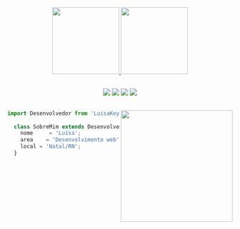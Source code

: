 
<div align="center">
  <a href="https://github.com/LuisaKeys/">
  <img height="150em" src="https://github-readme-stats.vercel.app/api?username=LuisaKeys&show_icons=true&theme=ocean_dark&include_all_commits=true&count_private=true"/>
  <img height="150em" src="https://github-readme-stats.vercel.app/api/top-langs/?username=LuisaKeys&layout=compact&langs_count=7&theme=ocean_dark"/>
  
</div>
  
  ##
 
<div align="center">
  <a href = "luisalima0602@gmail.com"><img src="https://img.shields.io/badge/-Gmail-151A28?style=for-the-badge&logo=gmail&logoColor=92D534" target="_blank"></a>
  <a href="https://www.linkedin.com/in/luísa-lima-176185236/" target="_blank"><img src="https://img.shields.io/badge/-LinkedIn-151A28?style=for-the-badge&logo=linkedin&logoColor=92D534" target="_blank"></a> 
  <a href="https://replit.com/@LuisaWeydner" target="_blank"><img src="https://img.shields.io/badge/Replit-151A28?style=for-the-badge&logo=Replit&logoColor=92D534" target="_blank"></a> 
  <a href = "luisalima0602@gmail.com"><img src="https://img.shields.io/badge/Figma-151A28?style=for-the-badge&logo=Figma&logoColor=92D534" target="_blank"></a>
</div>
  
  ##
  
  <img align="right" width="250" src="https://i.pinimg.com/originals/9c/94/fa/9c94fa8cae77875dee532cc5e9f0caf4.gif" />

```js
import Desenvolvedor from 'LuisaKeys';
  
  class SobreMim extends Desenvolvedor {
    nome     = 'Luísa';
    area    = 'Desenvolvimento web';
    local = 'Natal/RN';
  }
```
  
